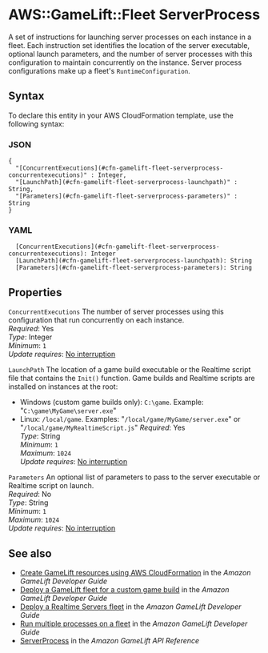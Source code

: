 # AWS::GameLift::Fleet ServerProcess<a name="aws-properties-gamelift-fleet-serverprocess"></a>

A set of instructions for launching server processes on each instance in a fleet\. Each instruction set identifies the location of the server executable, optional launch parameters, and the number of server processes with this configuration to maintain concurrently on the instance\. Server process configurations make up a fleet's `RuntimeConfiguration`\.

## Syntax<a name="aws-properties-gamelift-fleet-serverprocess-syntax"></a>

To declare this entity in your AWS CloudFormation template, use the following syntax:

### JSON<a name="aws-properties-gamelift-fleet-serverprocess-syntax.json"></a>

```
{
  "[ConcurrentExecutions](#cfn-gamelift-fleet-serverprocess-concurrentexecutions)" : Integer,
  "[LaunchPath](#cfn-gamelift-fleet-serverprocess-launchpath)" : String,
  "[Parameters](#cfn-gamelift-fleet-serverprocess-parameters)" : String
}
```

### YAML<a name="aws-properties-gamelift-fleet-serverprocess-syntax.yaml"></a>

```
  [ConcurrentExecutions](#cfn-gamelift-fleet-serverprocess-concurrentexecutions): Integer
  [LaunchPath](#cfn-gamelift-fleet-serverprocess-launchpath): String
  [Parameters](#cfn-gamelift-fleet-serverprocess-parameters): String
```

## Properties<a name="aws-properties-gamelift-fleet-serverprocess-properties"></a>

`ConcurrentExecutions`  <a name="cfn-gamelift-fleet-serverprocess-concurrentexecutions"></a>
The number of server processes using this configuration that run concurrently on each instance\.  
*Required*: Yes  
*Type*: Integer  
*Minimum*: `1`  
*Update requires*: [No interruption](https://docs.aws.amazon.com/AWSCloudFormation/latest/UserGuide/using-cfn-updating-stacks-update-behaviors.html#update-no-interrupt)

`LaunchPath`  <a name="cfn-gamelift-fleet-serverprocess-launchpath"></a>
The location of a game build executable or the Realtime script file that contains the `Init()` function\. Game builds and Realtime scripts are installed on instances at the root:   
+ Windows \(custom game builds only\): `C:\game`\. Example: "`C:\game\MyGame\server.exe`" 
+ Linux: `/local/game`\. Examples: "`/local/game/MyGame/server.exe`" or "`/local/game/MyRealtimeScript.js`"
*Required*: Yes  
*Type*: String  
*Minimum*: `1`  
*Maximum*: `1024`  
*Update requires*: [No interruption](https://docs.aws.amazon.com/AWSCloudFormation/latest/UserGuide/using-cfn-updating-stacks-update-behaviors.html#update-no-interrupt)

`Parameters`  <a name="cfn-gamelift-fleet-serverprocess-parameters"></a>
An optional list of parameters to pass to the server executable or Realtime script on launch\.  
*Required*: No  
*Type*: String  
*Minimum*: `1`  
*Maximum*: `1024`  
*Update requires*: [No interruption](https://docs.aws.amazon.com/AWSCloudFormation/latest/UserGuide/using-cfn-updating-stacks-update-behaviors.html#update-no-interrupt)

## See also<a name="aws-properties-gamelift-fleet-serverprocess--seealso"></a>
+ [ Create GameLift resources using AWS CloudFormation](https://docs.aws.amazon.com/gamelift/latest/developerguide/resources-cloudformation.html) in the *Amazon GameLift Developer Guide*
+  [Deploy a GameLift fleet for a custom game build](https://docs.aws.amazon.com/gamelift/latest/developerguide/fleets-creating.html) in the *Amazon GameLift Developer Guide* 
+  [Deploy a Realtime Servers fleet](https://docs.aws.amazon.com/gamelift/latest/developerguide/realtime-fleets-creating.html) in the *Amazon GameLift Developer Guide* 
+  [Run multiple processes on a fleet](https://docs.aws.amazon.com/gamelift/latest/developerguide/fleets-multiprocess.html) in the *Amazon GameLift Developer Guide* 
+  [ServerProcess](https://docs.aws.amazon.com/gamelift/latest/apireference/API_ServerProcess.html) in the *Amazon GameLift API Reference* 